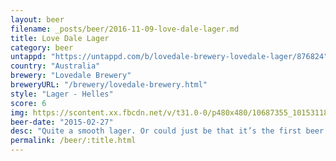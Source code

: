 ```yaml
---
layout: beer
filename: _posts/beer/2016-11-09-love-dale-lager.md
title: Love Dale Lager
category: beer
untappd: "https://untappd.com/b/lovedale-brewery-lovedale-lager/876824"
country: "Australia"
brewery: "Lovedale Brewery"
breweryURL: "/brewery/lovedale-brewery.html"
style: "Lager - Helles"
score: 6
img: https://scontent.xx.fbcdn.net/v/t31.0-0/p480x480/10687355_10153118669793745_4229208713620347909_o.jpg?_nc_cat=108&_nc_ht=scontent.xx&oh=2564cdacb4d6967a31323a4a354a1b85&oe=5D30566B
beer-date: "2015-02-27"
desc: "Quite a smooth lager. Or could just be that it’s the first beer on Friday"
permalink: /beer/:title.html
---
```

